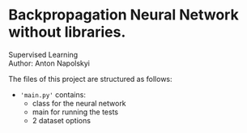 # Backpropagation Neural Network without libraries.

Supervised Learning
</br>Author: Anton Napolskyi

The files of this project are structured as follows:
- <code>'main.py'</code> contains:
	- class for the neural network
	- main for running the tests
	- 2 dataset options
